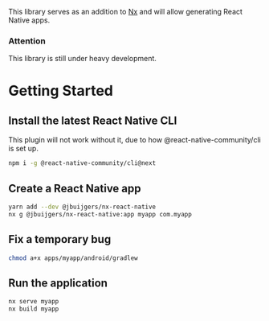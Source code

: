 This library serves as an addition to [Nx](https://nrwl.io/nx) and will allow generating React Native apps.

### Attention

This library is still under heavy development.

# Getting Started

## Install the latest React Native CLI

This plugin will not work without it, due to how @react-native-community/cli is set up.

```bash
npm i -g @react-native-community/cli@next
```

## Create a React Native app

```bash
yarn add --dev @jbuijgers/nx-react-native
nx g @jbuijgers/nx-react-native:app myapp com.myapp
```

## Fix a temporary bug

```bash
chmod a+x apps/myapp/android/gradlew
```

## Run the application

```bash
nx serve myapp
nx build myapp
```
